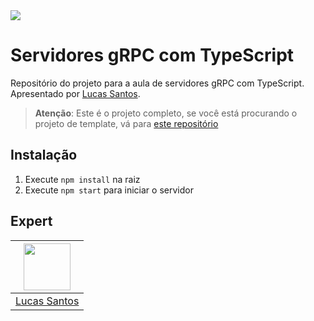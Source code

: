 <img src="https://storage.googleapis.com/golden-wind/experts-club/capa-github.svg" />

# Servidores gRPC com TypeScript

Repositório do projeto para a aula de servidores gRPC com TypeScript. Apresentado por [Lucas Santos][1].

> __Atenção__: Este é o projeto completo, se você está procurando o projeto de template, vá para [este repositório](https://github.com/rocketseat-experts-club/grpc-server-typescript-template)

## Instalação

1. Execute `npm install` na raiz
2. Execute `npm start` para iniciar o servidor
## Expert

| [<img src="https://github.com/khaosdoctor.png" width="75px;"/>][1] |
| :-: |
|[Lucas Santos][1]|

[1]: https://lsantos.dev
